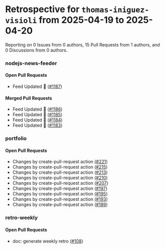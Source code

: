 # Retrospective for `thomas-iniguez-visioli` from 2025-04-19 to 2025-04-20

Reporting on 0 Issues from 0 authors, 15 Pull Requests from 1 authors, and 0 Discussions from 0 authors.


### nodejs-news-feeder

#### Open Pull Requests

- Feed Updated 🍿 ([#1187](https://github.com/thomas-iniguez-visioli/nodejs-news-feeder/pull/1187))

#### Merged Pull Requests

- Feed Updated 🍿 ([#1186](https://github.com/thomas-iniguez-visioli/nodejs-news-feeder/pull/1186))
- Feed Updated 🍿 ([#1185](https://github.com/thomas-iniguez-visioli/nodejs-news-feeder/pull/1185))
- Feed Updated 🍿 ([#1184](https://github.com/thomas-iniguez-visioli/nodejs-news-feeder/pull/1184))
- Feed Updated 🍿 ([#1183](https://github.com/thomas-iniguez-visioli/nodejs-news-feeder/pull/1183))

### portfolio

#### Open Pull Requests

- Changes by create-pull-request action ([#221](https://github.com/thomas-iniguez-visioli/portfolio/pull/221))
- Changes by create-pull-request action ([#215](https://github.com/thomas-iniguez-visioli/portfolio/pull/215))
- Changes by create-pull-request action ([#213](https://github.com/thomas-iniguez-visioli/portfolio/pull/213))
- Changes by create-pull-request action ([#210](https://github.com/thomas-iniguez-visioli/portfolio/pull/210))
- Changes by create-pull-request action ([#207](https://github.com/thomas-iniguez-visioli/portfolio/pull/207))
- Changes by create-pull-request action ([#197](https://github.com/thomas-iniguez-visioli/portfolio/pull/197))
- Changes by create-pull-request action ([#195](https://github.com/thomas-iniguez-visioli/portfolio/pull/195))
- Changes by create-pull-request action ([#193](https://github.com/thomas-iniguez-visioli/portfolio/pull/193))
- Changes by create-pull-request action ([#189](https://github.com/thomas-iniguez-visioli/portfolio/pull/189))

### retro-weekly

#### Open Pull Requests

- doc: generate weekly retro ([#108](https://github.com/thomas-iniguez-visioli/retro-weekly/pull/108))